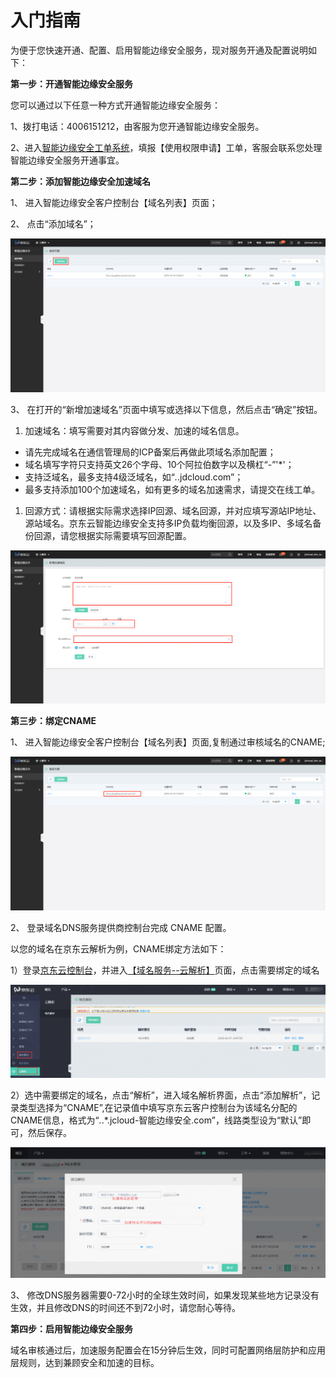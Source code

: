 # 入门指南

为便于您快速开通、配置、启用智能边缘安全服务，现对服务开通及配置说明如下：

**第一步：开通智能边缘安全服务**

您可以通过以下任意一种方式开通智能边缘安全服务：

1、拨打电话：4006151212，由客服为您开通智能边缘安全服务。

2、进入[智能边缘安全工单系统](https://ticket.jdcloud.com/applyorder/form?cateId=4&questionId=843)，填报【使用权限申请】工单，客服会联系您处理智能边缘安全服务开通事宜。

**第二步：添加智能边缘安全加速域名**

1、 进入智能边缘安全客户控制台【域名列表】页面；

2、 点击“添加域名”；

![添加域名](/image/Intelligent-Edge-Security/添加域名.png)

3、 在打开的“新增加速域名”页面中填写或选择以下信息，然后点击“确定”按钮。

1. 加速域名：填写需要对其内容做分发、加速的域名信息。

- 请先完成域名在通信管理局的ICP备案后再做此项域名添加配置；
- 域名填写字符只支持英文26个字母、10个阿拉伯数字以及横杠“-”'*'；
- 支持泛域名，最多支持4级泛域名，如“*.*.jdcloud.com”；
- 最多支持添加100个加速域名，如有更多的域名加速需求，请提交在线工单。

1. 回源方式：请根据实际需求选择IP回源、域名回源，并对应填写源站IP地址、源站域名。京东云智能边缘安全支持多IP负载均衡回源，以及多IP、多域名备份回源，请您根据实际需要填写回源配置。

![域名基本信息配置](/image/Intelligent-Edge-Security/域名基本信息配置.png)

**第三步：绑定CNAME**

1、 进入智能边缘安全客户控制台【域名列表】页面,复制通过审核域名的CNAME;

![查看CNAME记录](/image/Intelligent-Edge-Security/查看CNAME记录.png)

2、 登录域名DNS服务提供商控制台完成 CNAME 配置。

以您的域名在京东云解析为例，CNAME绑定方法如下：

1）登录[京东云控制台](https://www.jdcloud.com/index)，并进入[【域名服务--云解析】](https://dns-console.jdcloud.com/list)页面，点击需要绑定的域名

![CNAME绑定](/image/Intelligent-Edge-Security/CNAME绑定.png)

2）选中需要绑定的域名，点击“解析”，进入域名解析界面，点击“添加解析”，记录类型选择为“CNAME”,在记录值中填写京东云客户控制台为该域名分配的CNAME信息，格式为“*.*.*.jcloud-智能边缘安全.com”，线路类型设为“默认”即可，然后保存。

![域名解析](/image/Intelligent-Edge-Security/域名解析.png)

3、 修改DNS服务器需要0-72小时的全球生效时间，如果发现某些地方记录没有生效，并且修改DNS的时间还不到72小时，请您耐心等待。

**第四步：启用智能边缘安全服务**

域名审核通过后，加速服务配置会在15分钟后生效，同时可配置网络层防护和应用层规则，达到兼顾安全和加速的目标。